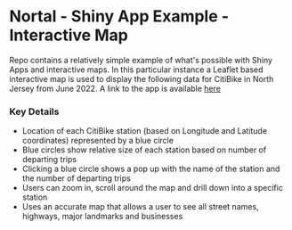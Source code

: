 # Nortal - Shiny App Example - Interactive Map  

Repo contains a relatively simple example of what's possible with Shiny Apps and interactive maps. In this particular instance a Leaflet based interactive map is used to display the following data for CitiBike in North Jersey from June 2022. A link to the app is available [here](https://nortaldata.shinyapps.io/CitiBikeNJ/)

### Key Details 

* Location of each CitiBike station (based on Longitude and Latitude coordinates) represented by a blue circle 
* Blue circles show relative size of each station based on number of departing trips 
* Clicking a blue circle shows a pop up with the name of the station and the number of departing trips 
* Users can zoom in, scroll around the map and drill down into a specific station 
* Uses an accurate map that allows a user to see all street names, highways, major landmarks and businesses 